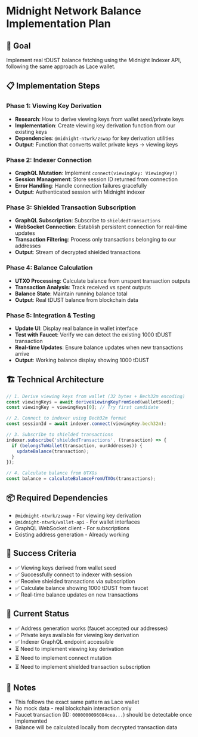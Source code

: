 # Midnight Network Balance Implementation Plan

## 🎯 **Goal**
Implement real tDUST balance fetching using the Midnight Indexer API, following the same approach as Lace wallet.

## 📋 **Implementation Steps**

### **Phase 1: Viewing Key Derivation**
- **Research**: How to derive viewing keys from wallet seed/private keys
- **Implementation**: Create viewing key derivation function from our existing keys
- **Dependencies**: `@midnight-ntwrk/zswap` for key derivation utilities
- **Output**: Function that converts wallet private keys → viewing keys

### **Phase 2: Indexer Connection**
- **GraphQL Mutation**: Implement `connect(viewingKey: ViewingKey!)` 
- **Session Management**: Store session ID returned from connection
- **Error Handling**: Handle connection failures gracefully
- **Output**: Authenticated session with Midnight indexer

### **Phase 3: Shielded Transaction Subscription**
- **GraphQL Subscription**: Subscribe to `shieldedTransactions`
- **WebSocket Connection**: Establish persistent connection for real-time updates
- **Transaction Filtering**: Process only transactions belonging to our addresses
- **Output**: Stream of decrypted shielded transactions

### **Phase 4: Balance Calculation**
- **UTXO Processing**: Calculate balance from unspent transaction outputs
- **Transaction Analysis**: Track received vs spent outputs
- **Balance State**: Maintain running balance total
- **Output**: Real tDUST balance from blockchain data

### **Phase 5: Integration & Testing**
- **Update UI**: Display real balance in wallet interface
- **Test with Faucet**: Verify we can detect the existing 1000 tDUST transaction
- **Real-time Updates**: Ensure balance updates when new transactions arrive
- **Output**: Working balance display showing 1000 tDUST

## 🏗️ **Technical Architecture**

```typescript
// 1. Derive viewing keys from wallet (32 bytes + Bech32m encoding)
const viewingKeys = await deriveViewingKeyFromSeed(walletSeed);
const viewingKey = viewingKeys[0]; // Try first candidate

// 2. Connect to indexer using Bech32m format
const sessionId = await indexer.connect(viewingKey.bech32m);

// 3. Subscribe to shielded transactions
indexer.subscribe('shieldedTransactions', (transaction) => {
  if (belongsToWallet(transaction, ourAddresses)) {
    updateBalance(transaction);
  }
});

// 4. Calculate balance from UTXOs
const balance = calculateBalanceFromUTXOs(transactions);
```

## 📦 **Required Dependencies**
- `@midnight-ntwrk/zswap` - For viewing key derivation
- `@midnight-ntwrk/wallet-api` - For wallet interfaces
- GraphQL WebSocket client - For subscriptions
- Existing address generation - Already working

## 🎯 **Success Criteria**
- ✅ Viewing keys derived from wallet seed
- ✅ Successfully connect to indexer with session
- ✅ Receive shielded transactions via subscription
- ✅ Calculate balance showing 1000 tDUST from faucet
- ✅ Real-time balance updates on new transactions

## 🚧 **Current Status**
- ✅ Address generation works (faucet accepted our addresses)
- ✅ Private keys available for viewing key derivation
- ✅ Indexer GraphQL endpoint accessible
- ⏳ Need to implement viewing key derivation
- ⏳ Need to implement connect mutation
- ⏳ Need to implement shielded transaction subscription

## 📝 **Notes**
- This follows the exact same pattern as Lace wallet
- No mock data - real blockchain interaction only
- Faucet transaction (ID: `0000000096084cea...`) should be detectable once implemented
- Balance will be calculated locally from decrypted transaction data